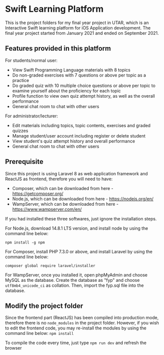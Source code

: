 # Swift Learning Platform
This is the project folders for my final year project in UTAR, which is an Interactive Swift learning platform for iOS Application development. The final year project started from January 2021 and ended on September 2021.

## Features provided in this platform
For students/normal user:
* View Swift Programming Language materials with 8 topics
* Do non-graded exercises with 7 questions or above per topic as a practice
* Do graded quiz with 10 multiple choice questions or above per topic to examine yourself about the proficiency for each topic
* Profile function to view own quiz attempt history, as well as the overall performance
* General chat room to chat with other users

For administrator/lecturer:
* Edit materials including topics, topic contents, exercises and graded quizzes
* Manage student/user account including register or delete student
* View student's quiz attempt history and overall performance
* General chat room to chat with other users

## Prerequisite
Since this project is using Laravel 8 as web application framework and ReactJS as frontend, therefore you will need to have:
* Composer, which can be downloaded from here - https://getcomposer.org/
* Node.js, which can be downloaded from here - https://nodejs.org/en/
* WampServer, which can be downloaded from here - https://www.wampserver.com/en/

If you had installed these three softwares, just ignore the installation steps.

For Node.js, download 14.8.1 LTS version, and install node by using the command line below:
```
npm install -g npm
```

For Composer, install PHP 7.3.0 or above, and install Laravel by using the command line below:
```
composer global require laravel/installer
```

For WampServer, once you installed it, open phpMyAdmin and choose MySQL as the database.
Create the database as "fyp" and choose ```utf8mb4_unicode_ci``` as collation. Then, import the fyp.sql file into the database.

## Modify the project folder
Since the frontend part (ReactJS) has been compiled into production mode, therefore there is no ```node_modules``` in the project folder. However, if you wish to edit the frontend code, you may re-install the modules by using the command line below:
```npm install```

To compile the code every time, just type ```npm run dev``` and refresh the browser
